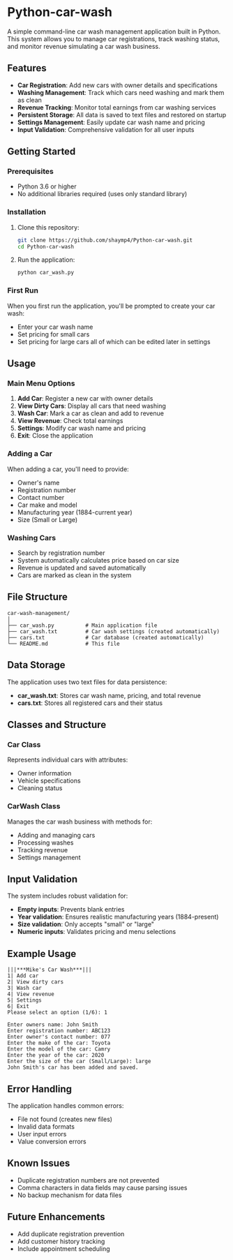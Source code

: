 # Python-car-wash
A simple command-line car wash management application built in Python. This system allows you to manage car registrations, track washing status, and monitor revenue simulating a car wash business.

## Features

- **Car Registration**: Add new cars with owner details and specifications
- **Washing Management**: Track which cars need washing and mark them as clean
- **Revenue Tracking**: Monitor total earnings from car washing services
- **Persistent Storage**: All data is saved to text files and restored on startup
- **Settings Management**: Easily update car wash name and pricing
- **Input Validation**: Comprehensive validation for all user inputs

## Getting Started

### Prerequisites

- Python 3.6 or higher
- No additional libraries required (uses only standard library)

### Installation

1. Clone this repository:
   ```bash
   git clone https://github.com/shaymp4/Python-car-wash.git
   cd Python-car-wash
   ```

2. Run the application:
   ```bash
   python car_wash.py
   ```

### First Run

When you first run the application, you'll be prompted to create your car wash:
- Enter your car wash name
- Set pricing for small cars
- Set pricing for large cars
all of which can be edited later in settings

## Usage

### Main Menu Options

1. **Add Car**: Register a new car with owner details
2. **View Dirty Cars**: Display all cars that need washing
3. **Wash Car**: Mark a car as clean and add to revenue
4. **View Revenue**: Check total earnings
5. **Settings**: Modify car wash name and pricing
6. **Exit**: Close the application

### Adding a Car

When adding a car, you'll need to provide:
- Owner's name
- Registration number
- Contact number
- Car make and model
- Manufacturing year (1884-current year)
- Size (Small or Large)

### Washing Cars

- Search by registration number
- System automatically calculates price based on car size
- Revenue is updated and saved automatically
- Cars are marked as clean in the system

## File Structure

```
car-wash-management/
│
├── car_wash.py          # Main application file
├── car_wash.txt         # Car wash settings (created automatically)
├── cars.txt             # Car database (created automatically)
└── README.md            # This file
```

## Data Storage

The application uses two text files for data persistence:

- **car_wash.txt**: Stores car wash name, pricing, and total revenue
- **cars.txt**: Stores all registered cars and their status

## Classes and Structure

### Car Class
Represents individual cars with attributes:
- Owner information
- Vehicle specifications
- Cleaning status

### CarWash Class
Manages the car wash business with methods for:
- Adding and managing cars
- Processing washes
- Tracking revenue
- Settings management

## Input Validation

The system includes robust validation for:
- **Empty inputs**: Prevents blank entries
- **Year validation**: Ensures realistic manufacturing years (1884-present)
- **Size validation**: Only accepts "small" or "large"
- **Numeric inputs**: Validates pricing and menu selections

## Example Usage

```
|||***Mike's Car Wash***|||
1| Add car
2| View dirty cars
3| Wash car
4| View revenue
5| Settings
6| Exit
Please select an option (1/6): 1

Enter owners name: John Smith
Enter registration number: ABC123
Enter owner's contact number: 077
Enter the make of the car: Toyota
Enter the model of the car: Camry
Enter the year of the car: 2020
Enter the size of the car (Small/Large): large
John Smith's car has been added and saved.
```

## Error Handling

The application handles common errors:
- File not found (creates new files)
- Invalid data formats
- User input errors
- Value conversion errors

## Known Issues

- Duplicate registration numbers are not prevented
- Comma characters in data fields may cause parsing issues
- No backup mechanism for data files

## Future Enhancements

- Add duplicate registration prevention
- Add customer history tracking
- Include appointment scheduling
